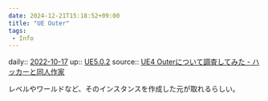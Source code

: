 ```yaml
---
date: 2024-12-21T15:18:52+09:00
title: "UE Outer"
tags:
 - Info
---
```


daily:: [2022-10-17](Daily_Note/2022-10-17.md)
up:: [UE5.0.2](../Bar/App/UE5.0.2.md)
source:: [UE4 Outerについて調査してみた - ハッカーと同人作家](https://finap.hateblo.jp/entry/2018/12/12/003327)

レベルやワールドなど、そのインスタンスを作成した元が取れるらしい。

